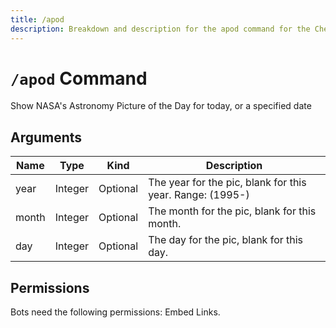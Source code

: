 ```yaml
---
title: /apod
description: Breakdown and description for the apod command for the Chewbotcca Discord bot
---
```


# `/apod` Command

Show NASA's Astronomy Picture of the Day for today, or a specified date

## Arguments

| Name  | Type    | Kind     | Description                                               |
|-------|---------|----------|-----------------------------------------------------------|
| year  | Integer | Optional | The year for the pic, blank for this year. Range: (1995-) |
| month | Integer | Optional | The month for the pic, blank for this month.              |
| day   | Integer | Optional | The day for the pic, blank for this day.                  |

## Permissions

Bots need the following permissions: Embed Links.
